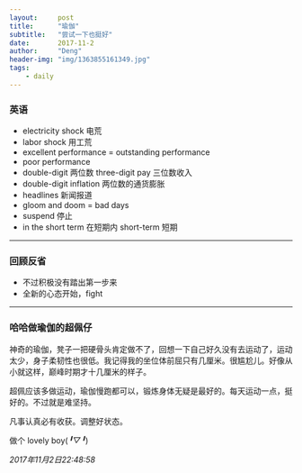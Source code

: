 ```yaml
---
layout:     post
title:      "瑜伽"
subtitle:   "尝试一下也挺好"
date:       2017-11-2
author:     "Deng"
header-img: "img/1363855161349.jpg"
tags:
    - daily
---
```


>

### 英语

- electricity shock 电荒
- labor shock 用工荒
- excellent performance = outstanding performance
- poor performance
- double-digit 两位数 three-digit pay 三位数收入
- double-digit inflation 两位数的通货膨胀
- headlines 新闻报道 
- gloom and doom = bad days
- suspend 停止
- in the short term 在短期内 short-term 短期

---

### 回顾反省

- 不过积极没有踏出第一步来
- 全新的心态开始，fight

---

### 哈哈做瑜伽的超佩仔

神奇的瑜伽，凳子一把硬骨头肯定做不了，回想一下自己好久没有去运动了，运动太少，身子柔韧性也很低。我记得我的坐位体前屈只有几厘米。很尴尬儿。好像从小就这样，巅峰时期才十几厘米的样子。

超佩应该多做运动，瑜伽慢跑都可以，锻炼身体无疑是最好的。每天运动一点，挺好的。不过就是难坚持。

凡事认真必有收获。调整好状态。

做个 lovely boy(*╹▽╹*)

*2017年11月2日22:48:58*